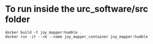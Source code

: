# To run inside the urc_software/src folder

```
docker build -t joy_mapper:humble .
docker run -it --rm --name joy_mapper_container joy_mapper:humble
```
